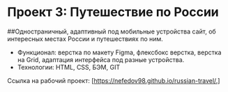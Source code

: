 # Проект 3: Путешествие по России
##Одностраничный, адаптивный под мобильные устройства сайт, об интересных местах России и путешествиях по ним.
- Функционал: верстка по макету Figma, флексбокс верстка, верстка на Grid, адаптация интерфейса под разные устройства.
- Технологии: HTML, CSS, БЭМ, GIT

Ссылка на рабочий проект: [https://nefedov98.github.io/russian-travel/.]

